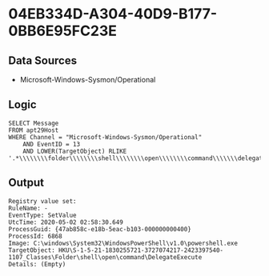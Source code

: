 # 04EB334D-A304-40D9-B177-0BB6E95FC23E

## Data Sources
* Microsoft-Windows-Sysmon/Operational<br>

## Logic

```
SELECT Message
FROM apt29Host
WHERE Channel = "Microsoft-Windows-Sysmon/Operational"
    AND EventID = 13
    AND LOWER(TargetObject) RLIKE '.*\\\\\\\\folder\\\\\\\\shell\\\\\\\\open\\\\\\\\command\\\\\\\delegateexecute.*'

```

## Output

```
Registry value set:
RuleName: -
EventType: SetValue
UtcTime: 2020-05-02 02:58:30.649
ProcessGuid: {47ab858c-e18b-5eac-b103-000000000400}
ProcessId: 6868
Image: C:\windows\System32\WindowsPowerShell\v1.0\powershell.exe
TargetObject: HKU\S-1-5-21-1830255721-3727074217-2423397540-1107_Classes\Folder\shell\open\command\DelegateExecute
Details: (Empty)
```